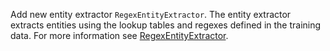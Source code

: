 Add new entity extractor `RegexEntityExtractor`. The entity extractor extracts entities using the lookup tables
and regexes defined in the training data. For more information see [RegexEntityExtractor](./components/entity-extractors.mdx#regexentityextractor).
